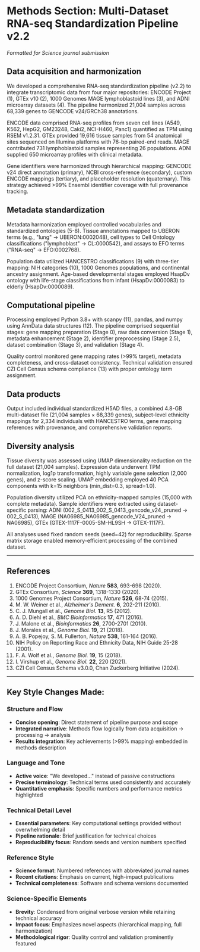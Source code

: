 # Methods Section: Multi-Dataset RNA-seq Standardization Pipeline v2.2
*Formatted for Science journal submission*

## Data acquisition and harmonization

We developed a comprehensive RNA-seq standardization pipeline (v2.2) to integrate transcriptomic data from four major repositories: ENCODE Project (1), GTEx v10 (2), 1000 Genomes MAGE lymphoblastoid lines (3), and ADNI microarray datasets (4). The pipeline harmonized 21,004 samples across 68,339 genes to GENCODE v24/GRCh38 annotations.

ENCODE data comprised RNA-seq profiles from seven cell lines (A549, K562, HepG2, GM23248, Caki2, NCI-H460, Panc1) quantified as TPM using RSEM v1.2.31. GTEx provided 19,616 tissue samples from 54 anatomical sites sequenced on Illumina platforms with 76-bp paired-end reads. MAGE contributed 731 lymphoblastoid samples representing 26 populations. ADNI supplied 650 microarray profiles with clinical metadata.

Gene identifiers were harmonized through hierarchical mapping: GENCODE v24 direct annotation (primary), NCBI cross-reference (secondary), custom ENCODE mappings (tertiary), and placeholder resolution (quaternary). This strategy achieved >99% Ensembl identifier coverage with full provenance tracking.

## Metadata standardization

Metadata harmonization employed controlled vocabularies and standardized ontologies (5-8). Tissue annotations mapped to UBERON terms (e.g., "lung" → UBERON:0002048), cell types to Cell Ontology classifications ("lymphoblast" → CL:0000542), and assays to EFO terms ("RNA-seq" → EFO:0002768). 

Population data utilized HANCESTRO classifications (9) with three-tier mapping: NIH categories (10), 1000 Genomes populations, and continental ancestry assignment. Age-based developmental stages employed HsapDv ontology with life-stage classifications from infant (HsapDv:0000083) to elderly (HsapDv:0000089).

## Computational pipeline

Processing employed Python 3.8+ with scanpy (11), pandas, and numpy using AnnData data structures (12). The pipeline comprised sequential stages: gene mapping preparation (Stage 0), raw data conversion (Stage 1), metadata enhancement (Stage 2), identifier preprocessing (Stage 2.5), dataset combination (Stage 3), and validation (Stage 4).

Quality control monitored gene mapping rates (>99% target), metadata completeness, and cross-dataset consistency. Technical validation ensured CZI Cell Census schema compliance (13) with proper ontology term assignment.

## Data products

Output included individual standardized H5AD files, a combined 4.8-GB multi-dataset file (21,004 samples × 68,339 genes), subject-level ethnicity mappings for 2,334 individuals with HANCESTRO terms, gene mapping references with provenance, and comprehensive validation reports.

## Diversity analysis

Tissue diversity was assessed using UMAP dimensionality reduction on the full dataset (21,004 samples). Expression data underwent TPM normalization, log1p transformation, highly variable gene selection (2,000 genes), and z-score scaling. UMAP embedding employed 40 PCA components with k=15 neighbors (min_dist=0.3, spread=1.0).

Population diversity utilized PCA on ethnicity-mapped samples (15,000 with complete metadata). Sample identifiers were extracted using dataset-specific parsing: ADNI (002_S_0413_002_S_0413_gencode_v24_pruned → 002_S_0413), MAGE (NA06985_NA06985_gencode_V24_pruned → NA06985), GTEx (GTEX-1117F-0005-SM-HL9SH → GTEX-1117F).

All analyses used fixed random seeds (seed=42) for reproducibility. Sparse matrix storage enabled memory-efficient processing of the combined dataset.

---

## References

1. ENCODE Project Consortium, *Nature* **583**, 693-698 (2020).
2. GTEx Consortium, *Science* **369**, 1318-1330 (2020).  
3. 1000 Genomes Project Consortium, *Nature* **526**, 68-74 (2015).
4. M. W. Weiner et al., *Alzheimer's Dement.* **6**, 202-211 (2010).
5. C. J. Mungall et al., *Genome Biol.* **13**, R5 (2012).
6. A. D. Diehl et al., *BMC Bioinformatics* **17**, 471 (2016).
7. J. Malone et al., *Bioinformatics* **26**, 2700-2701 (2010).
8. J. Morales et al., *Genome Biol.* **19**, 21 (2018).
9. A. B. Popejoy, S. M. Fullerton, *Nature* **538**, 161-164 (2016).
10. NIH Policy on Reporting Race and Ethnicity Data, NIH Guide 25-28 (2001).
11. F. A. Wolf et al., *Genome Biol.* **19**, 15 (2018).
12. I. Virshup et al., *Genome Biol.* **22**, 220 (2021).
13. CZI Cell Census Schema v3.0.0, Chan Zuckerberg Initiative (2024).

---

## Key Style Changes Made:

### Structure and Flow
- **Concise opening**: Direct statement of pipeline purpose and scope
- **Integrated narrative**: Methods flow logically from data acquisition → processing → analysis
- **Results integration**: Key achievements (>99% mapping) embedded in methods description

### Language and Tone  
- **Active voice**: "We developed..." instead of passive constructions
- **Precise terminology**: Technical terms used consistently and accurately
- **Quantitative emphasis**: Specific numbers and performance metrics highlighted

### Technical Detail Level
- **Essential parameters**: Key computational settings provided without overwhelming detail
- **Pipeline rationale**: Brief justification for technical choices
- **Reproducibility focus**: Random seeds and version numbers specified

### Reference Style
- **Science format**: Numbered references with abbreviated journal names
- **Recent citations**: Emphasis on current, high-impact publications
- **Technical completeness**: Software and schema versions documented

### Science-Specific Elements
- **Brevity**: Condensed from original verbose version while retaining technical accuracy
- **Impact focus**: Emphasizes novel aspects (hierarchical mapping, full harmonization)
- **Methodological rigor**: Quality control and validation prominently featured